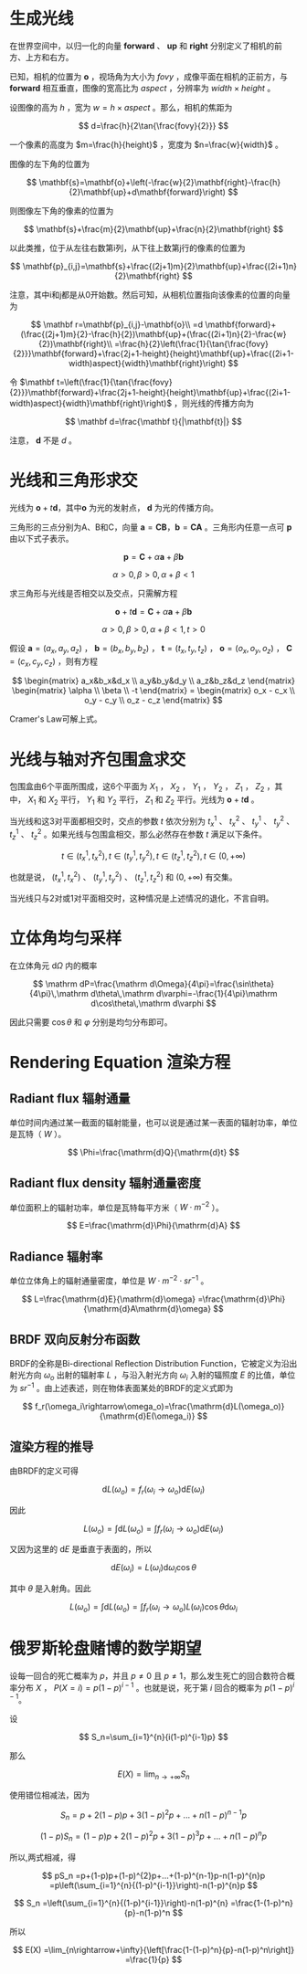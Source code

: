 # 生成光线

在世界空间中，以归一化的向量 $\mathbf{forward}$ 、 $\mathbf{up}$ 和 $\mathbf{right}$ 分别定义了相机的前方、上方和右方。

已知，相机的位置为 $\mathbf{o}$ ，视场角为大小为 $fovy$ ，成像平面在相机的正前方，与 $\mathbf{forward}$ 相互垂直，图像的宽高比为 $aspect$ ，分辨率为 $width\times height$ 。

设图像的高为 $h$ ，宽为 $w=h\times aspect$ 。那么，相机的焦距为

$$
d=\frac{h}{2\tan{\frac{fovy}{2}}}
$$

一个像素的高度为 $m=\frac{h}{height}$ ，宽度为 $n=\frac{w}{width}$ 。

图像的左下角的位置为

$$
\mathbf{s}=\mathbf{o}+\left(-\frac{w}{2}\mathbf{right}-\frac{h}{2}\mathbf{up}+d\mathbf{forward}\right)
$$

则图像左下角的像素的位置为

$$
\mathbf{s}+\frac{m}{2}\mathbf{up}+\frac{n}{2}\mathbf{right}
$$

以此类推，位于从左往右数第i列，从下往上数第j行的像素的位置为

$$
\mathbf{p}_{i,j}=\mathbf{s}+\frac{(2j+1)m}{2}\mathbf{up}+\frac{(2i+1)n}{2}\mathbf{right}
$$

注意，其中i和j都是从0开始数。然后可知，从相机位置指向该像素的位置的向量为

$$
\mathbf r=\mathbf{p}_{i,j}-\mathbf{o}\\
=d \mathbf{forward}+(\frac{(2j+1)m}{2}-\frac{h}{2})\mathbf{up}+(\frac{(2i+1)n}{2}-\frac{w}{2})\mathbf{right}\\
=\frac{h}{2}\left(\frac{1}{\tan{\frac{fovy}{2}}}\mathbf{forward}+\frac{2j+1-height}{height}\mathbf{up}+\frac{(2i+1-width)aspect}{width}\mathbf{right}\right)
$$

令 $\mathbf t=\left(\frac{1}{\tan{\frac{fovy}{2}}}\mathbf{forward}+\frac{2j+1-height}{height}\mathbf{up}+\frac{(2i+1-width)aspect}{width}\mathbf{right}\right)$ ，则光线的传播方向为

$$
\mathbf d=\frac{\mathbf t}{|\mathbf{t}|}
$$

注意， $\mathbf{d}$ 不是 $d$ 。

# 光线和三角形求交

光线为 $\mathbf{o}+t\mathbf{d}$，其中$\mathbf{o}$ 为光的发射点， $\mathbf{d}$ 为光的传播方向。

三角形的三点分别为A、B和C，向量 $\mathbf{a}=\mathbf{CB}$，$\mathbf{b}=\mathbf{CA}$ 。三角形内任意一点可 $\mathbf{p}$ 由以下式子表示。

$$
\mathbf{p}=\mathbf{C}+\alpha \mathbf{a}+\beta\mathbf{b}
$$

$$
\alpha >0, \beta>0, \alpha+\beta<1
$$

求三角形与光线是否相交以及交点，只需解方程

$$
\mathbf{o}+t\mathbf{d}=\mathbf{C}+\alpha \mathbf{a}+\beta\mathbf{b}
$$

$$
\alpha >0, \beta>0, \alpha+\beta<1, t>0
$$

假设 $\mathbf a=(a_x,a_y,a_z)$ ， $\mathbf{b}=(b_x,b_y,b_z)$ ， $\mathbf{t}=(t_x,t_y,t_z)$ ， $\mathbf{o}=(o_x,o_y,o_z)$ ， $\mathbf{C}=(c_x,c_y,c_z)$ ，则有方程

$$
\begin{matrix}
a_x&b_x&d_x \\
a_y&b_y&d_y \\
a_z&b_z&d_z
\end{matrix}
\begin{matrix}
\alpha \\ \beta \\ -t
\end{matrix} =
\begin{matrix}
o_x - c_x \\
o_y - c_y \\
o_z - c_z
\end{matrix}
$$

Cramer's Law可解上式。

# 光线与轴对齐包围盒求交
包围盒由6个平面所围成，这6个平面为 $X_1$ ， $X_2$ ， $Y_1$ ， $Y_2$ ， $Z_1$ ， $Z_2$ ，其中， $X_1$ 和 $X_2$ 平行， $Y_1$ 和 $Y_2$ 平行， $Z_1$ 和 $Z_2$ 平行。光线为 $\mathbf{o}+t\mathbf{d}$ 。

当光线和这3对平面都相交时，交点的参数 $t$ 依次分别为 $t_x^1$ 、 $t_x^2$ 、 $t_y^1$ 、 $t_y^2$ 、 $t_z^1$ 、 $t_z^2$ 。如果光线与包围盒相交，那么必然存在参数 $t$ 满足以下条件。

$$
t\in (t_x^1,t_x^2),t\in (t_y^1,t_y^2),t\in (t_z^1,t_z^2),t\in(0,+\infty)
$$

也就是说， $(t_x^1,t_x^2)$ 、 $(t_y^1,t_y^2)$ 、 $(t_z^1,t_z^2)$ 和 $(0,+\infty)$ 有交集。

当光线只与2对或1对平面相交时，这种情况是上述情况的退化，不言自明。

# 立体角均匀采样
在立体角元 $\mathrm d\Omega$ 内的概率

$$
\mathrm dP=\frac{\mathrm d\Omega}{4\pi}=\frac{\sin\theta}{4\pi}\,\mathrm d\theta\,\mathrm d\varphi=-\frac{1}{4\pi}\mathrm d\cos\theta\,\mathrm d\varphi
$$

因此只需要 $\cos\theta$ 和 $\varphi$ 分别是均匀分布即可。

# Rendering Equation 渲染方程
## Radiant flux 辐射通量
单位时间内通过某一截面的辐射能量，也可以说是通过某一表面的辐射功率，单位是瓦特（ $W$ ）。

$$
\Phi=\frac{\mathrm{d}Q}{\mathrm{d}t}
$$

## Radiant flux density 辐射通量密度
单位面积上的辐射功率，单位是瓦特每平方米（ $W \cdot m^{-2}$ ）。

$$
E=\frac{\mathrm{d}\Phi}{\mathrm{d}A}
$$

## Radiance 辐射率
单位立体角上的辐射通量密度，单位是 $W\cdot m^{-2}\cdot sr^{-1}$ 。

$$
L=\frac{\mathrm{d}E}{\mathrm{d}\omega}
=\frac{\mathrm{d}\Phi}{\mathrm{d}A\mathrm{d}\omega}
$$

## BRDF 双向反射分布函数
BRDF的全称是Bi-directional Reflection Distribution Function，它被定义为沿出射光方向 $\omega_o$ 出射的辐射率 $L$ ，与沿入射光方向 $\omega_i$ 入射的辐照度 $E$ 的比值，单位为 $sr^{-1}$ 。由上述表述，则在物体表面某处的BRDF的定义式即为

$$
f_r(\omega_i\rightarrow\omega_o)=\frac{\mathrm{d}L(\omega_o)}{\mathrm{d}E(\omega_i)}
$$

## 渲染方程的推导
由BRDF的定义可得

$$
\mathrm{d}L(\omega_o)=f_r(\omega_i\rightarrow\omega_o)\mathrm{d}E(\omega_i)
$$

因此

$$
L(\omega_o)=\int{\mathrm{d}L(\omega_o)}
=\int{f_r(\omega_i\rightarrow\omega_o)\mathrm{d}E(\omega_i)}
$$

又因为这里的 $\mathrm{d}E$ 是垂直于表面的，所以

$$
\mathrm{d}E(\omega_i)=L(\omega_i)\mathrm{d}\omega_i\cos{\theta}
$$

其中 $\theta$ 是入射角。因此

$$
L(\omega_o)=\int{\mathrm{d}L(\omega_o)}
=\int{f_r(\omega_i\rightarrow\omega_o)L(\omega_i)\cos{\theta}\mathrm{d}\omega_i}
$$

# 俄罗斯轮盘赌博的数学期望

设每一回合的死亡概率为 $p$，并且 $p\neq 0$ 且 $p \neq 1$，那么发生死亡的回合数符合概率分布 $X$ ， $P(X=i)=p(1-p)^{i-1}$ 。也就是说，死于第 $i$ 回合的概率为 $p(1-p)^{i-1}$。

设

$$
S_n=\sum_{i=1}^{n}{i(1-p)^{i-1}p}
$$

那么

$$
E(X)=\lim_{n\rightarrow+\infty}{S_n}
$$

使用错位相减法，因为

$$
S_n=p+2(1-p)p+3(1-p)^{2}p+...+n(1-p)^{n-1}p
$$

$$
(1-p)S_n=(1-p)p+2(1-p)^{2}p+3(1-p)^{3}p+...+n(1-p)^{n}p
$$

所以,两式相减，得

$$
pS_n
=p+(1-p)p+(1-p)^{2}p+...+(1-p)^{n-1}p-n(1-p)^{n}p
=p\left(\sum_{i=1}^{n}{(1-p)^{i-1}}\right)-n(1-p)^{n}p
$$

$$
S_n
=\left(\sum_{i=1}^{n}{(1-p)^{i-1}}\right)-n(1-p)^{n}
=\frac{1-(1-p)^n}{p}-n(1-p)^n
$$

所以

$$
E(X)
=\lim_{n\rightarrow+\infty}{\left[\frac{1-(1-p)^n}{p}-n(1-p)^n\right]}
=\frac{1}{p}
$$
